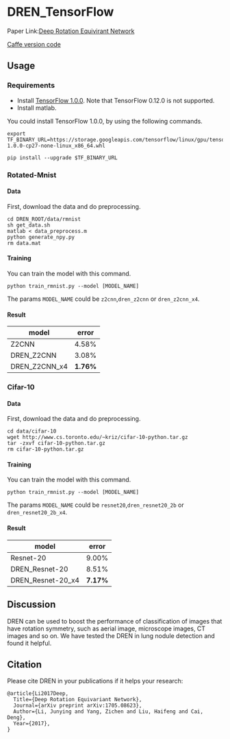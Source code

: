 # DREN_TensorFlow
Paper Link:[Deep Rotation Equivirant Network](https://arxiv.org/abs/1705.08623)

[Caffe version code](https://github.com/microljy/DREN)
## Usage
### Requirements
- Install [TensorFlow 1.0.0](https://www.tensorflow.org/). Note that TensorFlow 0.12.0 is not supported.
- Install matlab.

You could install TensorFlow 1.0.0, by using the following commands.

	export TF_BINARY_URL=https://storage.googleapis.com/tensorflow/linux/gpu/tensorflow_gpu-1.0.0-cp27-none-linux_x86_64.whl

	pip install --upgrade $TF_BINARY_URL

### Rotated-Mnist
#### Data
First, download the data and do preprocessing.

	cd DREN_ROOT/data/rmnist
	sh get_data.sh
	matlab < data_preprocess.m
	python generate_npy.py
	rm data.mat

#### Training
You can train the model with this command.

	python train_rmnist.py --model [MODEL_NAME]

The params ```MODEL_NAME``` could be ```z2cnn```,```dren_z2cnn``` or ```dren_z2cnn_x4```.

#### Result

|model         |error |
|--------------|------|
|Z2CNN         |4.58% |
|DREN_Z2CNN    |3.08% |
|DREN_Z2CNN_x4 |**1.76%** |

### Cifar-10
#### Data
First, download the data and do preprocessing.

	cd data/cifar-10
	wget http://www.cs.toronto.edu/~kriz/cifar-10-python.tar.gz
	tar -zxvf cifar-10-python.tar.gz
	rm cifar-10-python.tar.gz

#### Training
You can train the model with this command.

	python train_rmnist.py --model [MODEL_NAME]

The params ```MODEL_NAME``` could be ```resnet20```,```dren_resnet20_2b``` or ```dren_resnet20_2b_x4```.


#### Result

|model             |error |
|------------------|------|
|Resnet-20         |9.00% |
|DREN_Resnet-20    |8.51% |
|DREN_Resnet-20_x4 |**7.17%** |

## Discussion
DREN can be used to boost the performance of classification of images that have rotation symmetry, such as aerial image, microscope images, CT images and so on. We have tested the DREN in lung nodule detection and found it helpful.

## Citation
Please cite DREN in your publications if it helps your research:

	@article{Li2017Deep,
	  Title={Deep Rotation Equivariant Network},
	  Journal={arXiv preprint arXiv:1705.08623},
	  Author={Li, Junying and Yang, Zichen and Liu, Haifeng and Cai, Deng},
	  Year={2017},
	}